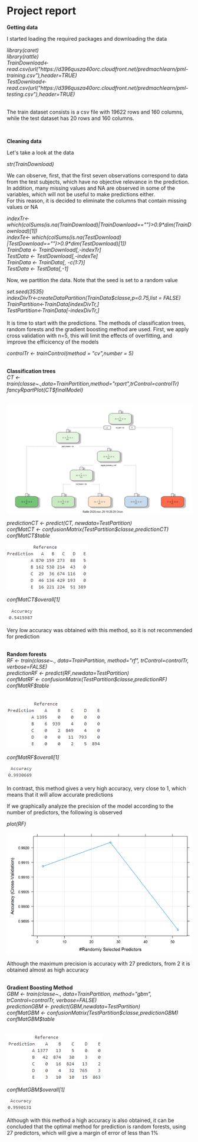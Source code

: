 # Project report

<strong> Getting data </strong>

I started loading the required packages and downloading the data 

<em>
library(caret) <br>
library(rattle) <br>
TrainDownload<-read.csv(url("https://d396qusza40orc.cloudfront.net/predmachlearn/pml-training.csv"),header=TRUE) <br>
TestDownload<-read.csv(url("https://d396qusza40orc.cloudfront.net/predmachlearn/pml-testing.csv"),header=TRUE) <br>
</em>
<br>

The train dataset consists is a csv file with 19622 rows and 160 columns, while the test dataset has 20 rows and 160 columns. 

<br>

<strong> Cleaning data </strong>

Let's take a look at the data

<em> str(TrainDownload) </em>

We can observe, first, that the first seven observations correspond to data from the test subjects, which have no objective relevance in the prediction. In addition, many missing values and NA are observed in some of the variables, which will not be useful to make predictions either. <br>
For this reason, it is decided to eliminate the columns that contain missing values or NA

<em>
indexTr<-which(colSums(is.na(TrainDownload)|TrainDownload=="")>0.9*dim(TrainDownload)[1]) <br>
indexTe<- which(colSums(is.na(TestDownload) |TestDownload=="")>0.9*dim(TestDownload)[1]) <br>
TrainData <- TrainDownload[,-indexTr] <br>
TestData <- TestDownload[,-indexTe] <br>
TrainData <- TrainData[, -c(1:7)] <br>
TestData <- TestData[,-1] <br>
</em>

Now, we partition the data. Note that the seed is set to a random value <br>

<em>
set.seed(3535) <br>
indexDivTr<-createDataPartition(TrainData$classe,p=0.75,list = FALSE) <br>
TrainPartition<-TrainData[indexDivTr,] <br>
TestPartition<-TrainData[-indexDivTr,] <br>
</em>
<br>
It is time to start with the predictions. The methods of classification trees, random forests and the gradient boosting method are used. First, we apply cross validation with n=5, this will limit the effects of overfitting, and improve the efficicency of the models <br>

<em> controlTr <- trainControl(method = "cv",number = 5) </em>

<br>
<strong> Classification trees </strong> <br>

<em>
CT <- train(classe~.,data=TrainPartition,method="rpart",trControl=controlTr)<br>
fancyRpartPlot(CT$finalModel)<br>
</em>
<br>

![Classification tree](arbol.png)<br>

<em>
predictionCT <- predict(CT, newdata=TestPartition) <br>
confMatCT <- confusionMatrix(TestPartition$classe,predictionCT) <br>
confMatCT$table <br>
</em>

![Confusion matrix](ConfMatCT.PNG)<br>

<em>confMatCT$overall[1] </em><br>

![Accuracy](AccCT.PNG)<br>

Very low accuracy was obtained with this method, so it is not recommended for prediction <br>

 <br>
<strong> Random forests </strong> <br>

<em>
RF <- train(classe~., data=TrainPartition, method="rf", trControl=controlTr, verbose=FALSE) <br>
predictionRF <- predict(RF,newdata=TestPartition) <br>
confMatRF <- confusionMatrix(TestPartition$classe,predictionRF) <br>
confMatRF$table <br>
</em>
 <br>

![Confusion matrix](ConfMatRF.PNG)<br>

<em> confMatRF$overall[1] </em>

![Accuracy](AccRF.PNG)<br>

In contrast, this method gives a very high accuracy, very close to 1, which means that it will allow accurate predictions <br>

If we graphically analyze the precision of the model according to the number of predictors, the following is observed <br>

<em> plot(RF) </em> <br>

![Graphic](PlotRF.PNG)<br>

Although the maximum precision is accuracy with 27 predictors, from 2 it is obtained almost as high accuracy <br>

 <br>
<strong> Gradient Boosting Method </strong> <br>

<em>
GBM <- train(classe~., data=TrainPartition, method="gbm", trControl=controlTr, verbose=FALSE) <br>
predictionGBM <- predict(GBM,newdata=TestPartition) <br>
confMatGBM <- confusionMatrix(TestPartition$classe,predictionGBM)<br>
confMatGBM$table <br>
</em>
 <br>
 
![Confusion matrix](ConfMatGBM.PNG)<br>

<em> confMatGBM$overall[1] </em>

![Accuracy](AccGBM.PNG)<br>

Although with this method a high accuracy is also obtained, it can be concluded that the optimal method for prediction is random forests, using 27 predictors, which will give a margin of error of less than 1%
